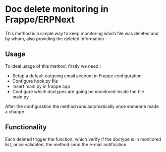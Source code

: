 
# Doc delete monitoring in Frappe/ERPNext

This method is a simple way to keep monitoring which file was deleted and by whom, also providing the deleted information

## Usage
To ideal usage of this method, firstly we need :

 - Setup a default outgoing email account in Frappe configuration
 - Configure hook.py file
 - Insert main.py in frappe app
 - Configure which doctypes are going be monitored inside the file main.py
 
After the configuration the method runs automatically once someone made a change
 
 ## Functionality
 Each deleted trigger the function, which verify if the doctype is in monitored list, once validated, the method send the e-mail notification
